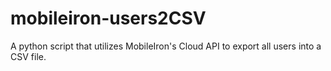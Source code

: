 # mobileiron-users2CSV
A python script that utilizes MobileIron's Cloud API to export all users into a CSV file.
